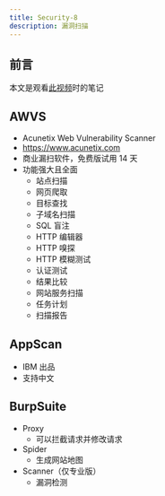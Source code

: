 ```yaml
---
title: Security-8
description: 漏洞扫描
---
```


## 前言

本文是观看[此视频](https://www.bilibili.com/video/BV1g4411Y7Y4/)时的笔记

## AWVS

- Acunetix Web Vulnerability Scanner
- https://www.acunetix.com
- 商业漏扫软件，免费版试用 14 天
- 功能强大且全面
  - 站点扫描
  - 网页爬取
  - 目标查找
  - 子域名扫描
  - SQL 盲注
  - HTTP 编辑器
  - HTTP 嗅探
  - HTTP 模糊测试
  - 认证测试
  - 结果比较
  - 网站服务扫描
  - 任务计划
  - 扫描报告

## AppScan

- IBM 出品
- 支持中文

## BurpSuite

- Proxy
  - 可以拦截请求并修改请求
- Spider
  - 生成网站地图
- Scanner（仅专业版）
  - 漏洞检测
